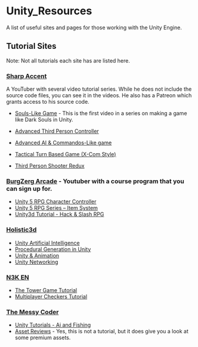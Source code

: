 # Unity_Resources
A list of useful sites and pages for those working with the Unity Engine.

## Tutorial Sites
Note:  Not all tutorials each site has are listed here.

### [Sharp Accent](https://www.youtube.com/channel/UCq9_1E5HE4c_xmhzD3r7VMw) 
A YouTuber with several video tutorial series.  While he does not include the source code files, you can see it in the videos.  He also has a Patreon which grants access to his source code.
* [Souls-Like Game](https://www.youtube.com/watch?v=-m9tDF2v-5Q&t=3s)  - This is the first video in a series on making a game like Dark Souls in Unity.
* [Advanced Third Person Controller](https://www.youtube.com/watch?v=3YTR_9_Trsg&list=PL1bPKmY0c-wnvW9F4BDJMwDHmq2SQ8m3L) 

* [Advanced AI & Commandos-Like game](https://www.youtube.com/watch?v=hKE8bqaGspM&list=PL1bPKmY0c-wn5J-hoUWTjZFAk8XkoZ9hl)
* [Tactical Turn Based Game (X-Com Style)](https://www.youtube.com/watch?v=4zO5ab05fVM&list=PL1bPKmY0c-wmfc6k6V7M_K7RRQftSXTaU)
* [Third Person Shooter Redux](https://www.youtube.com/watch?v=Zx56JAHEP1U&list=PL1bPKmY0c-wmfD6FzpuyFCmPPg3bwxMqe)

### [BurgZerg Arcade](https://www.youtube.com/user/BurgZergArcade/about) - Youtuber with a course program that you can sign up for.
* [Unity 5 RPG Character Controller](https://www.youtube.com/watch?v=k12w-rEbuXI&list=PL_eGgISVYZkeD-q83hLtPESTB-lPKnfjH)
* [Unity 5 RPG Series – Item System](https://www.youtube.com/watch?v=eJ2NYBpzdN0&list=PL_eGgISVYZkcP7gyzGveutdPQTzw6OFFp)
* [Unity3d Tutorial - Hack & Slash RPG](https://www.youtube.com/watch?v=YYqzz1dy3Ak&list=PLE5C2870574BF4B06)

### [Holistic3d](https://www.youtube.com/channel/UCp_SOgsRYdLfIEWLjM62ZJg/feed)
* [Unity Artificial Intelligence](https://www.youtube.com/watch?v=eMpI1eCsIyM&list=PLi-ukGVOag_2dY9NxEwUjQfYK801Y0UBc)
* [Procedural Generation in Unity](https://www.youtube.com/watch?v=z1r7VjgufJ8&list=PLi-ukGVOag_0vJMJKAjUyuPF3kMXKW2lV)
* [Unity & Animation](https://www.youtube.com/watch?v=BEIaakl9vJE&list=PLi-ukGVOag_3ooF0nx0DMuR0hjpDbViMQ)
* [Unity Networking](https://www.youtube.com/watch?v=JlKf0h0K5PU&list=PLi-ukGVOag_2QEXtkizmAl5mGDNhd_bqQ)

### [N3K EN](https://www.youtube.com/channel/UCtQPCnbIB7SP_gM1Xtv8bDQ/featured)
* [The Tower Game Tutorial](https://www.youtube.com/watch?v=WNfBKmYhrro&list=PLLH3mUGkfFCUFWMP3jlFJdTTPkT3D3MlD)
* [Multiplayer Checkers Tutorial](https://www.youtube.com/watch?v=-nLP0Qz81fE&list=PLLH3mUGkfFCVXrGLRxfhst7pffE9o2SQO)

### [The Messy Coder](https://www.youtube.com/channel/UCeXJl4hWkgS-wvtvRtS_y2w)
* [Unity Tutorials - Ai and Fishing](https://www.youtube.com/watch?v=PmTjjzr9KFk&list=PL2R4tvBs-r1kfMps42Q_WIzlaFzF_nFkd)
* [Asset Reviews](https://www.youtube.com/watch?v=vtAT3TDmcWY&list=PL2R4tvBs-r1mlUZ1JRVdwhG7__h5AQuXI) - Yes, this is not a tutorial, but it does give you a look at some premium assets.
